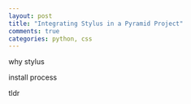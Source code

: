 ```yaml
---
layout: post
title: "Integrating Stylus in a Pyramid Project"
comments: true
categories: python, css
---
```


why stylus

install process

tldr
